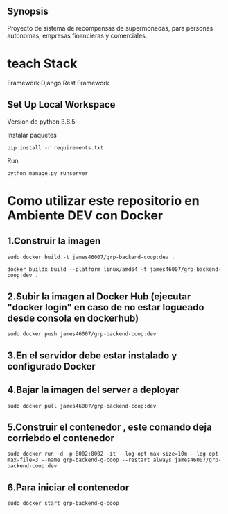## Synopsis
Proyecto de sistema de recompensas de supermonedas, para personas autonomas, empresas financieras y comerciales.


# teach Stack
Framework Django Rest Framework

## Set Up Local Workspace

Version de python 3.8.5

Instalar paquetes
```shell
pip install -r requirements.txt
```

Run
```shell
python manage.py runserver
```

# Como utilizar este repositorio en Ambiente DEV con Docker

## 1.Construir la imagen
```shell
sudo docker build -t james46007/grp-backend-coop:dev .
```

```shell
docker buildx build --platform linux/amd64 -t james46007/grp-backend-coop:dev .
```

## 2.Subir la imagen al Docker Hub (ejecutar "docker login" en caso de no estar logueado desde consola en dockerhub)
```shell
sudo docker push james46007/grp-backend-coop:dev
```

## 3.En el servidor debe estar instalado y configurado Docker
## 4.Bajar la imagen del server a deployar
```shell
sudo docker pull james46007/grp-backend-coop:dev
```

## 5.Construir el contenedor , este comando deja corriebdo el contenedor
```shell
sudo docker run -d -p 8002:8002 -it --log-opt max-size=10m --log-opt max-file=3 --name grp-backend-g-coop --restart always james46007/grp-backend-coop:dev
```

## 6.Para iniciar el contenedor
```shell
sudo docker start grp-backend-g-coop
```
